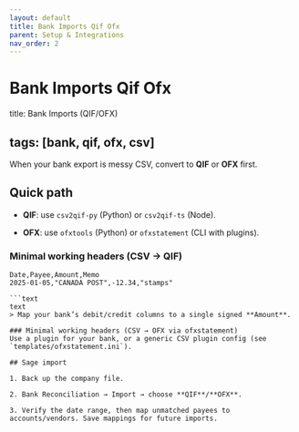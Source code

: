 ```yaml
---
layout: default
title: Bank Imports Qif Ofx
parent: Setup & Integrations
nav_order: 2
---
```


# Bank Imports Qif Ofx

title: Bank Imports (QIF/OFX)

## tags: [bank, qif, ofx, csv]

When your bank export is messy CSV, convert to **QIF** or **OFX** first.

## Quick path

- **QIF**: use `csv2qif-py` (Python) or `csv2qif-ts` (Node).

- **OFX**: use `ofxtools` (Python) or `ofxstatement` (CLI with plugins).

### Minimal working headers (CSV → QIF)

```text
Date,Payee,Amount,Memo
2025-01-05,"CANADA POST",-12.34,"stamps"

```text
text
> Map your bank’s debit/credit columns to a single signed **Amount**.

### Minimal working headers (CSV → OFX via ofxstatement)
Use a plugin for your bank, or a generic CSV plugin config (see `templates/ofxstatement.ini`).

## Sage import

1. Back up the company file.

2. Bank Reconciliation → Import → choose **QIF**/**OFX**.

3. Verify the date range, then map unmatched payees to accounts/vendors. Save mappings for future imports.
